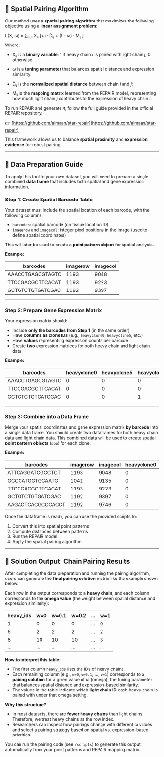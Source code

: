 ## 🧠 Spatial Pairing Algorithm

Our method uses a **spatial pairing algorithm** that maximizes the following objective using a **linear assignment problem**:

L(X, ω) = ∑₍ᵢ,ⱼ₎ Xᵢⱼ [ ω · D̃ᵢⱼ + (1 - ω) · Mᵢⱼ ]

Where:
- Xᵢⱼ is a **binary variable**: 1 if heavy chain *i* is paired with light chain *j*, 0 otherwise.
- ω is a **tuning parameter** that balances spatial distance and expression similarity.
- D̃ᵢⱼ is the **normalized spatial distance** between chain *i* and *j*:

- Mᵢⱼ is the **mapping matrix** learned from the REPAIR model, representing how much light chain *j* contributes to the expression of heavy chain *i*.

To run REPAIR and generate `M`, follow the full guide provided in the official REPAIR repository:

👉 [https://github.com/almaan/star-repair](https://github.com/almaan/star-repair)

This framework allows us to balance **spatial proximity** and **expression evidence** for robust pairing.

---

## 📐 Data Preparation Guide

To apply this tool to your own dataset, you will need to prepare a single combined **data frame** that includes both spatial and gene expression information.

### Step 1: Create Spatial Barcode Table

Your dataset must include the spatial location of each barcode, with the following columns:

- `barcodes`: spatial barcode (on tissue location ID)
- `imagerow` and `imagecol`: integer pixel positions in the image (used to define spatial coordinates)

This will later be used to create a **point pattern object** for spatial analysis.

**Example:**

| barcodes           | imagerow | imagecol |
|--------------------|----------|----------|
| AAACCTGAGCGTAGTC   | 1193     | 9048     |
| TTCCGACGCTTCACAT   | 1193     | 9223     |
| GCTGTCTGTGATCGAC   | 1192     | 9397     |

---

### Step 2: Prepare Gene Expression Matrix

Your expression matrix should:

- Include **only the barcodes from Step 1** (in the same order)
- Have **columns as clone IDs** (e.g., `heavyclone0`, `heavyclone5`, etc.)
- Have **values** representing expression counts per barcode
- Create **two** expression matrices for both heavy chain and light chain data

**Example:**

| barcodes           | heavyclone0 | heavyclone5 | heavyclone7 |
|--------------------|-------------|-------------|-------------|
| AAACCTGAGCGTAGTC   | 0           | 0           | 0           |
| TTCCGACGCTTCACAT   | 0           | 0           | 0           |
| GCTGTCTGTGATCGAC   | 0           | 0           | 1           |

---

### Step 3: Combine into a Data Frame

Merge your spatial coordinates and gene expression matrix **by barcode** into a single data frame. You should create two dataframes for both heavy chain data and light chain data. This combined data will be used to create spatial **point pattern objects** (`ppp`) for each clone.

**Example:**

| barcodes           | imagerow | imagecol | heavyclone0 | heavyclone2 | heavyclone5 | heavyclone7 |
|--------------------|----------|----------|-------------|-------------|-------------|-------------|
| ATTCAGGATCGCCTCT   | 1193     | 9048     | 0           | 0           | 0           | 0           |
| GCCCATGGTGCAATG    | 1041     | 9135     | 0           | 0           | 0           | 0           |
| TTCCGACGCTTCACAT   | 1193     | 9223     | 0           | 0           | 0           | 0           |
| GCTGTCTGTGATCGAC   | 1192     | 9397     | 0           | 0           | 0           | 1           |
| AAGACTCACGCCCACCT  | 1192     | 9746     | 0           | 0           | 0           | 0           |


Once the dataframe is ready, you can use the provided scripts to:

1. Convert this into spatial point patterns
2. Compute distances between patterns
3. Run the REPAIR model
4. Apply the spatial pairing algorithm

---

## 🎯 Solution Output: Chain Pairing Results

After completing the data preparation and running the pairing algorithm, users can generate the **final pairing solution** matrix like the example shown below.

Each row in the output corresponds to a **heavy chain**, and each column corresponds to the **omega value** (the weight between spatial distance and expression similarity):

| heavy_ids | w=0 | w=0.1 | w=0.2 | ... | w=1 |
|-----------|-----|-------|-------|-----|-----|
| 1         | 0   | 0     | 0     | ... | 0   |
| 6         | 2   | 2     | 2     | ... | 2   |
| 8         | 10  | 10    | 10    | ... | 3   |
| ...       | ... | ...   | ...   | ... | ... |

**How to interpret this table:**
- The first column `heavy_ids` lists the IDs of heavy chains.
- Each remaining column (e.g., `w=0`, `w=0.1`, ..., `w=1`) corresponds to a **pairing solution** for a given value of ω (omega), the tuning parameter that balances spatial distance and expression-based similarity.
- The values in the table indicate which **light chain ID** each heavy chain is paired with under that omega setting.

**Why this structure?**
- In most datasets, there are **fewer heavy chains** than light chains. Therefore, we treat heavy chains as the row index.
- Researchers can inspect how pairings change with different ω values and select a pairing strategy based on spatial vs. expression-based priorities.

You can run the pairing code (see `/scripts`) to generate this output automatically from your point patterns and REPAIR mapping matrix.




